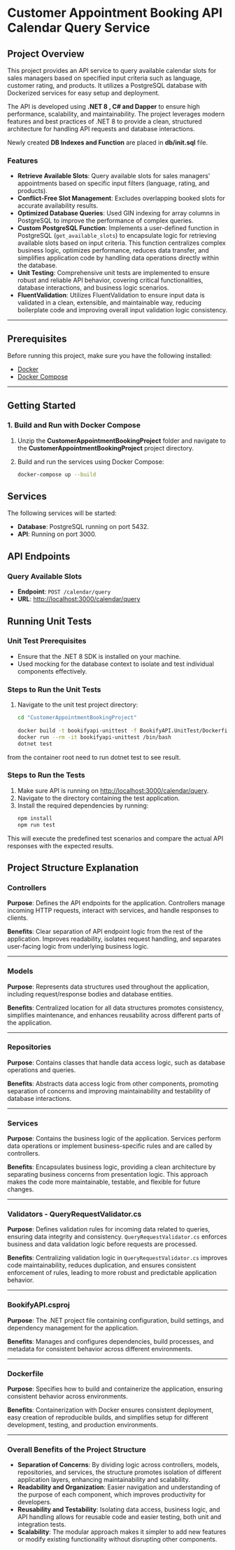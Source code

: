 # Customer Appointment Booking API Calendar Query Service

## Project Overview

This project provides an API service to query available calendar slots for sales managers based on specified input criteria such as language, customer rating, and products. It utilizes a PostgreSQL database with Dockerized services for easy setup and deployment.

The API is developed using **.NET 8 , C# and Dapper** to ensure high performance, scalability, and maintainability. The project leverages modern features and best practices of .NET 8 to provide a clean, structured architecture for handling API requests and database interactions.

Newly created **DB Indexes and Function** are placed in **db/init.sql** file.

### Features

- **Retrieve Available Slots**: Query available slots for sales managers' appointments based on specific input filters (language, rating, and products).
- **Conflict-Free Slot Management**: Excludes overlapping booked slots for accurate availability results.
- **Optimized Database Queries**: Used GIN indexing for array columns in PostgreSQL to improve the performance of complex queries.
- **Custom PostgreSQL Function**: Implements a user-defined function in PostgreSQL (`get_available_slots`) to encapsulate logic for retrieving available slots based on input criteria. This function centralizes complex business logic, optimizes performance, reduces data transfer, and simplifies application code by handling data operations directly within the database.
- **Unit Testing**: Comprehensive unit tests are implemented to ensure robust and reliable API behavior, covering critical functionalities, database interactions, and business logic scenarios.
- **FluentValidation**: Utilizes FluentValidation to ensure input data is validated in a clean, extensible, and maintainable way, reducing boilerplate code and improving overall input validation logic consistency.

---

## Prerequisites

Before running this project, make sure you have the following installed:

- [Docker](https://www.docker.com/products/docker-desktop)
- [Docker Compose](https://docs.docker.com/compose/install/)

---

## Getting Started

### 1. Build and Run with Docker Compose

1. Unzip the **CustomerAppointmentBookingProject** folder and navigate to the **CustomerAppointmentBookingProject** project directory.
2. Build and run the services using Docker Compose:

   ```bash
   docker-compose up --build

## Services

The following services will be started:

- **Database**: PostgreSQL running on port 5432.
- **API**: Running on port 3000.

## API Endpoints

### Query Available Slots

- **Endpoint**: `POST /calendar/query`
- **URL**: [http://localhost:3000/calendar/query](http://localhost:3000/calendar/query)

## Running Unit Tests

### Unit Test Prerequisites

- Ensure that the .NET 8 SDK is installed on your machine.
- Used mocking for the database context to isolate and test individual components effectively.

### Steps to Run the Unit Tests

1. Navigate to the unit test project directory:

   ```bash
   cd "CustomerAppointmentBookingProject"
  
   docker build -t bookifyapi-unittest -f BookifyAPI.UnitTest/Dockerfile .
   docker run --rm -it bookifyapi-unittest /bin/bash
   dotnet test

from the container root need to run dotnet test to see result. 
### Steps to Run the Tests

1. Make sure API is running on [http://localhost:3000/calendar/query](http://localhost:3000/calendar/query).
2. Navigate to the directory containing the test application.
3. Install the required dependencies by running:
   ```bash
   npm install
   npm run test
This will execute the predefined test scenarios and compare the actual API responses with the expected results.

## Project Structure Explanation


### Controllers
**Purpose**: Defines the API endpoints for the application. Controllers manage incoming HTTP requests, interact with services, and handle responses to clients.

**Benefits**: Clear separation of API endpoint logic from the rest of the application. Improves readability, isolates request handling, and separates user-facing logic from underlying business logic.

---

### Models
**Purpose**: Represents data structures used throughout the application, including request/response bodies and database entities.

**Benefits**: Centralized location for all data structures promotes consistency, simplifies maintenance, and enhances reusability across different parts of the application.

---

### Repositories
**Purpose**: Contains classes that handle data access logic, such as database operations and queries.

**Benefits**: Abstracts data access logic from other components, promoting separation of concerns and improving maintainability and testability of database interactions.

---

### Services
**Purpose**: Contains the business logic of the application. Services perform data operations or implement business-specific rules and are called by controllers.

**Benefits**: Encapsulates business logic, providing a clean architecture by separating business concerns from presentation logic. This approach makes the code more maintainable, testable, and flexible for future changes.

---
### Validators - QueryRequestValidator.cs
**Purpose**: Defines validation rules for incoming data related to queries, ensuring data integrity and consistency. `QueryRequestValidator.cs` enforces business and data validation logic before requests are processed.

**Benefits**: Centralizing validation logic in `QueryRequestValidator.cs` improves code maintainability, reduces duplication, and ensures consistent enforcement of rules, leading to more robust and predictable application behavior.

---

### BookifyAPI.csproj
**Purpose**: The .NET project file containing configuration, build settings, and dependency management for the application.

**Benefits**: Manages and configures dependencies, build processes, and metadata for consistent behavior across different environments.

---

### Dockerfile
**Purpose**: Specifies how to build and containerize the application, ensuring consistent behavior across environments.

**Benefits**: Containerization with Docker ensures consistent deployment, easy creation of reproducible builds, and simplifies setup for different development, testing, and production environments.

---

### Overall Benefits of the Project Structure
- **Separation of Concerns**: By dividing logic across controllers, models, repositories, and services, the structure promotes isolation of different application layers, enhancing maintainability and scalability.
- **Readability and Organization**: Easier navigation and understanding of the purpose of each component, which improves productivity for developers.
- **Reusability and Testability**: Isolating data access, business logic, and API handling allows for reusable code and easier testing, both unit and integration tests.
- **Scalability**: The modular approach makes it simpler to add new features or modify existing functionality without disrupting other components.
